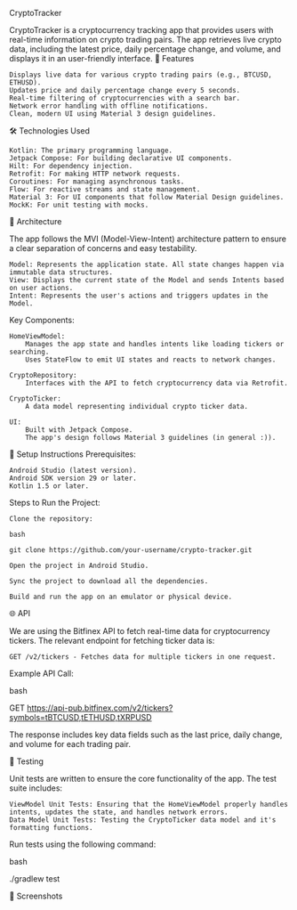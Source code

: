 CryptoTracker

CryptoTracker is a cryptocurrency tracking app that provides users with real-time information on crypto trading pairs. The app retrieves live crypto data, including the latest price, daily percentage change, and volume, and displays it in an user-friendly interface.
🚀 Features

    Displays live data for various crypto trading pairs (e.g., BTCUSD, ETHUSD).
    Updates price and daily percentage change every 5 seconds.
    Real-time filtering of cryptocurrencies with a search bar.
    Network error handling with offline notifications.
    Clean, modern UI using Material 3 design guidelines.

🛠️ Technologies Used

    Kotlin: The primary programming language.
    Jetpack Compose: For building declarative UI components.
    Hilt: For dependency injection.
    Retrofit: For making HTTP network requests.
    Coroutines: For managing asynchronous tasks.
    Flow: For reactive streams and state management.
    Material 3: For UI components that follow Material Design guidelines.
    MockK: For unit testing with mocks.

📐 Architecture

The app follows the MVI (Model-View-Intent) architecture pattern to ensure a clear separation of concerns and easy testability.

    Model: Represents the application state. All state changes happen via immutable data structures.
    View: Displays the current state of the Model and sends Intents based on user actions.
    Intent: Represents the user's actions and triggers updates in the Model.


Key Components:

    HomeViewModel:
        Manages the app state and handles intents like loading tickers or searching.
        Uses StateFlow to emit UI states and reacts to network changes.

    CryptoRepository:
        Interfaces with the API to fetch cryptocurrency data via Retrofit.

    CryptoTicker:
        A data model representing individual crypto ticker data.

    UI:
        Built with Jetpack Compose.
        The app's design follows Material 3 guidelines (in general :)).

🔧 Setup Instructions
Prerequisites:

    Android Studio (latest version).
    Android SDK version 29 or later.
    Kotlin 1.5 or later.

Steps to Run the Project:

    Clone the repository:

    bash

    git clone https://github.com/your-username/crypto-tracker.git

    Open the project in Android Studio.

    Sync the project to download all the dependencies.

    Build and run the app on an emulator or physical device.

🌐 API

We are using the Bitfinex API to fetch real-time data for cryptocurrency tickers. The relevant endpoint for fetching ticker data is:

    GET /v2/tickers - Fetches data for multiple tickers in one request.

Example API Call:

bash

GET https://api-pub.bitfinex.com/v2/tickers?symbols=tBTCUSD,tETHUSD,tXRPUSD

The response includes key data fields such as the last price, daily change, and volume for each trading pair.

🧪 Testing

Unit tests are written to ensure the core functionality of the app. The test suite includes:

    ViewModel Unit Tests: Ensuring that the HomeViewModel properly handles intents, updates the state, and handles network errors.
    Data Model Unit Tests: Testing the CryptoTicker data model and it's formatting functions.

Run tests using the following command:

bash

./gradlew test

📱 Screenshots

